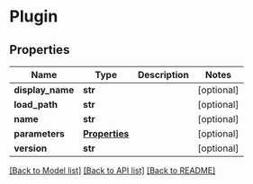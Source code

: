 # Plugin

## Properties
Name | Type | Description | Notes
------------ | ------------- | ------------- | -------------
**display_name** | **str** |  | [optional] 
**load_path** | **str** |  | [optional] 
**name** | **str** |  | [optional] 
**parameters** | [**Properties**](Properties.md) |  | [optional] 
**version** | **str** |  | [optional] 

[[Back to Model list]](../README.md#documentation-for-models) [[Back to API list]](../README.md#documentation-for-api-endpoints) [[Back to README]](../README.md)


